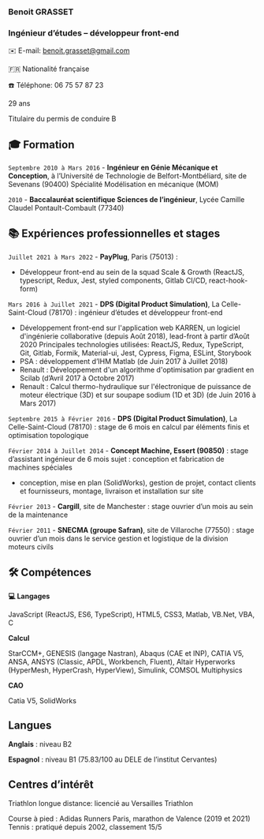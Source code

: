 ### Benoit GRASSET

### Ingénieur d’études – développeur front-end

✉️ E-mail: benoit.grasset@gmail.com

🇫🇷 Nationalité française

☎️ Téléphone: 06 75 57 87 23

29 ans

Titulaire du permis de conduire B


## 🎓 Formation
`Septembre 2010 à Mars 2016` - **Ingénieur en Génie Mécanique et Conception**, à l’Université de Technologie de Belfort-Montbéliard, site de Sevenans (90400)
Spécialité Modélisation en mécanique (MOM)

`2010` - **Baccalauréat scientifique Sciences de l’ingénieur**, Lycée Camille Claudel Pontault-Combault (77340)

## 📚 Expériences professionnelles et stages
`Juillet 2021 à Mars 2022` - **PayPlug**, Paris (75013) :
- Développeur front-end au sein de la squad Scale & Growth (ReactJS, typescript, Redux, Jest, styled components, Gitlab CI/CD, react-hook-form)

`Mars 2016 à Juillet 2021` - **DPS (Digital Product Simulation)**, La Celle-Saint-Cloud (78170) : ingénieur d’études et développeur front-end
- Développement front-end sur l'application web KARREN, un logiciel d'ingénierie collaborative (depuis Août 2018), lead-front à partir d’Août 2020
Principales technologies utilisées: ReactJS, Redux, TypeScript, Git, Gitlab, Formik,
Material-ui, Jest, Cypress, Figma, ESLint, Storybook
- PSA : développement d’IHM Matlab (de Juin 2017 à Juillet 2018)
- Renault : Développement d'un algorithme d'optimisation par gradient en Scilab (d’Avril 2017 à Octobre 2017)
- Renault : Calcul thermo-hydraulique sur l'électronique de puissance de moteur
électrique (3D) et sur soupape sodium (1D et 3D) (de Juin 2016 à Mars 2017)

`Septembre 2015 à Février 2016` - **DPS (Digital Product Simulation)**, La Celle-Saint-Cloud (78170) : stage de 6 mois en calcul par éléments finis et optimisation topologique

`Février 2014 à Juillet 2014` - **Concept Machine, Essert (90850)** : stage d’assistant ingénieur de 6 mois sujet : conception et fabrication de machines spéciales
- conception, mise en plan (SolidWorks), gestion de projet, contact clients et fournisseurs, montage, livraison et installation sur site

`Février 2013` - **Cargill**, site de Manchester : stage ouvrier d’un mois au sein de la maintenance

`Février 2011` - **SNECMA (groupe Safran)**, site de Villaroche (77550) : stage ouvrier d’un mois dans le service gestion et logistique de la division moteurs civils

## 🛠️ Compétences
**💻 Langages**

JavaScript (ReactJS, ES6, TypeScript), HTML5, CSS3, Matlab, VB.Net, VBA, C

**Calcul**

StarCCM+, GENESIS (langage Nastran), Abaqus (CAE et INP), CATIA V5, ANSA, ANSYS (Classic, APDL, Workbench, Fluent), Altair Hyperworks (HyperMesh, HyperCrash, HyperView), Simulink, COMSOL Multiphysics

**CAO**

Catia V5, SolidWorks

## Langues
 **Anglais** : niveau B2
 
 **Espagnol** : niveau B1 (75.83/100 au DELE de l’institut Cervantes)
 
## Centres d’intérêt
Triathlon longue distance: licencié au Versailles Triathlon

Course à pied : Adidas Runners Paris, marathon de Valence (2019 et 2021) Tennis : pratiqué depuis 2002, classement 15/5
